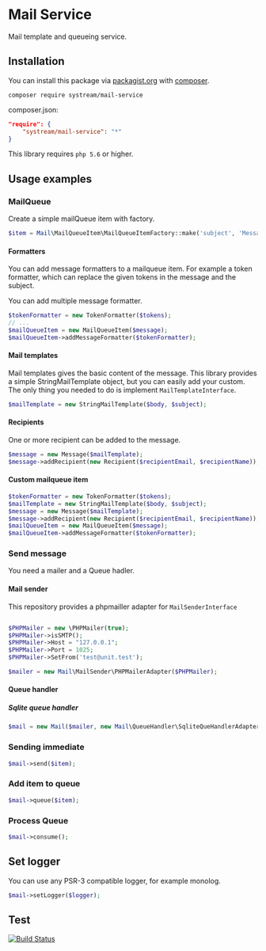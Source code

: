 # Mail Service

Mail template and queueing service. 

## Installation

You can install this package via [packagist.org](https://packagist.org/packages/systream/mail-service) with [composer](https://getcomposer.org/).

`composer require systream/mail-service`

composer.json:

```json
"require": {
    "systream/mail-service": "*"
}
```

This library requires `php 5.6` or higher.

## Usage examples

### MailQueue

Create a simple mailQueue item with factory.

```php
$item = Mail\MailQueueItem\MailQueueItemFactory::make('subject', 'Message for {$name}', 'recipient@email.hu', 'Recipent Name', array('name' => 'John'));
```

#### Formatters
You can add message formatters to a mailqueue item. 
For example a token formatter, which can replace the given tokens in the message and the subject.

You can add multiple message formatter. 

```php
$tokenFormatter = new TokenFormatter($tokens);
// ...
$mailQueueItem = new MailQueueItem($message);
$mailQueueItem->addMessageFormatter($tokenFormatter);
```

#### Mail templates

Mail templates gives the basic content of the message. 
This library provides a simple StringMailTemplate object, but you can easily add your custom. The only thing you needed to do is implement ```MailTemplateInterface```. 

```php
$mailTemplate = new StringMailTemplate($body, $subject);
```

#### Recipients 

One or more recipient can be added to the message.

```php
$message = new Message($mailTemplate);
$message->addRecipient(new Recipient($recipientEmail, $recipientName));
```

#### Custom mailqueue item
 
```php
$tokenFormatter = new TokenFormatter($tokens);
$mailTemplate = new StringMailTemplate($body, $subject);
$message = new Message($mailTemplate);
$message->addRecipient(new Recipient($recipientEmail, $recipientName));
$mailQueueItem = new MailQueueItem($message);
$mailQueueItem->addMessageFormatter($tokenFormatter);
```

### Send message

You need a mailer and a Queue hadler.

#### Mail sender
This repository provides a phpmailler adapter for ```MailSenderInterface```

```php

$PHPMailer = new \PHPMailer(true);
$PHPMailer->isSMTP();
$PHPMailer->Host = "127.0.0.1";
$PHPMailer->Port = 1025;
$PHPMailer->SetFrom('test@unit.test');

$mailer = new Mail\MailSender\PHPMailerAdapter($PHPMailer);
```

#### Queue handler

##### Sqlite queue handler

```php
$mail = new Mail($mailer, new Mail\QueueHandler\SqliteQueHandlerAdapter());
```

### Sending immediate 

```php
$mail->send($item);
```

### Add item to queue

```php
$mail->queue($item);
```

### Process Queue

```php
$mail->consume();
```

## Set logger

You can use any PSR-3 compatible logger, for example monolog.

```php
$mail->setLogger($logger);
```

## Test

[![Build Status](https://travis-ci.org/systream/mail-service.svg?branch=master)](https://travis-ci.org/systream/mail-service)